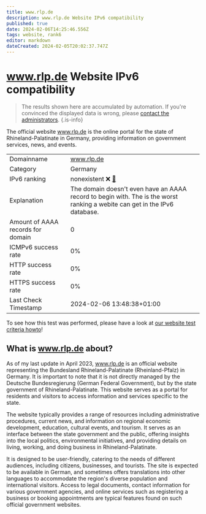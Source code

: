 ```yaml
---
title: www.rlp.de
description: www.rlp.de Website IPv6 compatibility
published: true
date: 2024-02-06T14:25:46.556Z
tags: website, rank6
editor: markdown
dateCreated: 2024-02-05T20:02:37.747Z
---
```


# www.rlp.de Website IPv6 compatibility

> The results shown here are accumulated by automation. If you're convinced the displayed data is wrong, please [contact the administrators](/howto/chat). 
{.is-info}

The official website www.rlp.de is the online portal for the state of Rhineland-Palatinate in Germany, providing information on government services, news, and events.


|   |   |
| - | - |
| Domainname | www.rlp.de
| Category | Germany |
| IPv6 ranking | nonexistent :x: [🔗](/howto/ranking) |
| Explanation | The domain doesn't even have an AAAA record to begin with. The is the worst ranking a webite can get in the IPv6 database. |
| Amount of AAAA records for domain | 0 |
| ICMPv6 success rate | 0%|
| HTTP success rate | 0% |
| HTTPS success rate | 0% |
| Last Check Timestamp | 2024-02-06 13:48:38+01:00 |

To see how this test was performed, please have a look at [our website test criteria howto](/howto/testcriteria/website)!


## What is www.rlp.de about?
As of my last update in April 2023, www.rlp.de is an official website representing the Bundesland Rhineland-Palatinate (Rheinland-Pfalz) in Germany. It is important to note that it is not directly managed by the Deutsche Bundesregierung (German Federal Government), but by the state government of Rhineland-Palatinate. This website serves as a portal for residents and visitors to access information and services specific to the state.

The website typically provides a range of resources including administrative procedures, current news, and information on regional economic development, education, cultural events, and tourism. It serves as an interface between the state government and the public, offering insights into the local politics, environmental initiatives, and providing details on living, working, and doing business in Rhineland-Palatinate.

It is designed to be user-friendly, catering to the needs of different audiences, including citizens, businesses, and tourists. The site is expected to be available in German, and sometimes offers translations into other languages to accommodate the region's diverse population and international visitors. Access to legal documents, contact information for various government agencies, and online services such as registering a business or booking appointments are typical features found on such official government websites.


